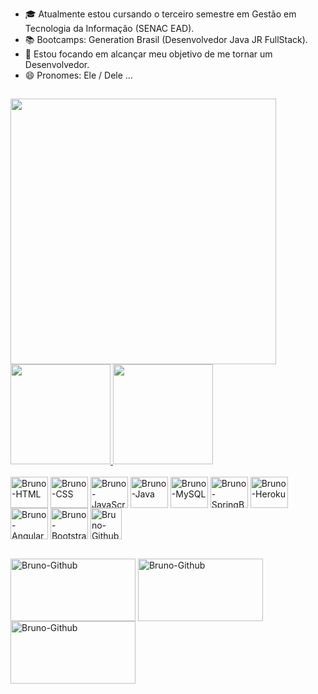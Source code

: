 - 🎓 Atualmente estou cursando o terceiro semestre em Gestão em Tecnologia da Informação (SENAC EAD).
- 📚 Bootcamps: Generation Brasil (Desenvolvedor Java JR FullStack).
- 🎯 Estou focando em alcançar meu objetivo de me tornar um Desenvolvedor.
- 😄 Pronomes: Ele / Dele ...
##
<img height="425em" src="https://i.imgur.com/ZkT5sJk.gif"/>
<div>
  <a href="https://github.com/BruRaptor">
  <img height="160em" src="https://github-readme-stats.vercel.app/api?username=BruRaptor&show_icons=true&theme=tokyonight&include_all_commits=true&count_private=true"/>
  <img height="160em" src="https://github-readme-stats.vercel.app/api/top-langs/?username=BruRaptor&layout=compact&langs_count=7&theme=tokyonight"/>
    </a>
    </div>
    
<div style="display: inline_block"><br>
  <img align="center" alt="Bruno-HTML" height="50" width="60" src="https://cdn.jsdelivr.net/gh/devicons/devicon/icons/html5/html5-original.svg">
  <img align="center" alt="Bruno-CSS" height="50" width="60" src="https://cdn.jsdelivr.net/gh/devicons/devicon/icons/css3/css3-original.svg">
  <img align="center" alt="Bruno-JavaScript" height="50" width="60" src="https://cdn.worldvectorlogo.com/logos/javascript-1.svg">
  <img align="center" alt="Bruno-Java" height="50" width="60" src="https://cdn.jsdelivr.net/gh/devicons/devicon/icons/java/java-original-wordmark.svg">
  <img align="center" alt="Bruno-MySQL" height="50" width="60" src="https://www.logo.wine/a/logo/MySQL/MySQL-Logo.wine.svg">
  <img align="center" alt="Bruno-SpringBoot" height="50" width="60" src="https://cdn.jsdelivr.net/gh/devicons/devicon/icons/spring/spring-original-wordmark.svg">
  <img align="center" alt="Bruno-Heroku" height="50" width="60" src="https://cdn.jsdelivr.net/gh/devicons/devicon/icons/heroku/heroku-plain-wordmark.svg">
  <img align="center" alt="Bruno-Angular" height="50" width="60" src="https://cdn.jsdelivr.net/gh/devicons/devicon/icons/angularjs/angularjs-original.svg">
  <img align="center" alt="Bruno-Bootstrap" height="50" width="60" src="https://cdn.jsdelivr.net/gh/devicons/devicon/icons/bootstrap/bootstrap-plain-wordmark.svg">
  <img align="center" alt="Bruno-Github" height="50" width="50" src="https://cdn-icons-png.flaticon.com/512/733/733553.png">
</div>

<div> <br>
  
  <a href="https://www.youtube.com/c/VidaSmart" target="_blank"><img align="center" alt="Bruno-Github" height="100" width="200" src="https://www.logo.wine/a/logo/YouTube/YouTube-Logo.wine.svg" target="_blank"></a>
  <a href="https://www.linkedin.com/in/bruno-kyo" target="_blank"><img align="center" alt="Bruno-Github" height="100" width="200" src="https://www.logo.wine/a/logo/LinkedIn/LinkedIn-Logo.wine.svg" target="_blank"></a>
  <a href = "mailto:brunoribeirokyo@gmail.com"><img align="center" alt="Bruno-Github" height="100" width="200" src="https://www.logo.wine/a/logo/Google/Google-Logo.wine.svg" target="_blank"></a>
